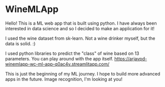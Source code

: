 # WineMLApp

Hello! This is a ML web app that is built using python. I have always been interested in data science and so I decided to make an application for it!

I used the wine dataset from sk-learn. Not a wine drinker myself, but the data is solid. :) 

I used python libraries to predict the "class" of wine based on 13 parameters. You can play around with the app itself. 
https://arjavpd-winemlapp-wc-ml-app-q0ac4v.streamlitapp.com/

This is just the beginning of my ML journey. I hope to build more advanced apps in the future. Image recognition, I'm looking at you! 
